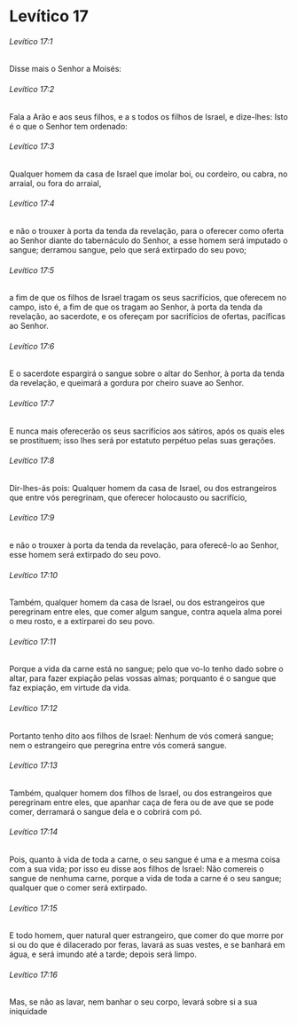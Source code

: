 # Levítico 17

###### Levítico 17:1

Disse mais o Senhor a Moisés:

###### Levítico 17:2

Fala a Arão e aos seus filhos, e a s todos os filhos de Israel, e dize-lhes: Isto é o que o Senhor tem ordenado:

###### Levítico 17:3

Qualquer homem da casa de Israel que imolar boi, ou cordeiro, ou cabra, no arraial, ou fora do arraial,

###### Levítico 17:4

e não o trouxer à porta da tenda da revelação, para o oferecer como oferta ao Senhor diante do tabernáculo do Senhor, a esse homem será imputado o sangue; derramou sangue, pelo que será extirpado do seu povo;

###### Levítico 17:5

a fim de que os filhos de Israel tragam os seus sacrifícios, que oferecem no campo, isto é, a fim de que os tragam ao Senhor, à porta da tenda da revelação, ao sacerdote, e os ofereçam por sacrifícios de ofertas, pacíficas ao Senhor.

###### Levítico 17:6

E o sacerdote espargirá o sangue sobre o altar do Senhor, à porta da tenda da revelação, e queimará a gordura por cheiro suave ao Senhor.

###### Levítico 17:7

E nunca mais oferecerão os seus sacrifícios aos sátiros, após os quais eles se prostituem; isso lhes será por estatuto perpétuo pelas suas gerações.

###### Levítico 17:8

Dir-lhes-ás pois: Qualquer homem da casa de Israel, ou dos estrangeiros que entre vós peregrinam, que oferecer holocausto ou sacrifício,

###### Levítico 17:9

e não o trouxer à porta da tenda da revelação, para oferecê-lo ao Senhor, esse homem será extirpado do seu povo.

###### Levítico 17:10

Também, qualquer homem da casa de Israel, ou dos estrangeiros que peregrinam entre eles, que comer algum sangue, contra aquela alma porei o meu rosto, e a extirparei do seu povo.

###### Levítico 17:11

Porque a vida da carne está no sangue; pelo que vo-lo tenho dado sobre o altar, para fazer expiação pelas vossas almas; porquanto é o sangue que faz expiação, em virtude da vida.

###### Levítico 17:12

Portanto tenho dito aos filhos de Israel: Nenhum de vós comerá sangue; nem o estrangeiro que peregrina entre vós comerá sangue.

###### Levítico 17:13

Também, qualquer homem dos filhos de Israel, ou dos estrangeiros que peregrinam entre eles, que apanhar caça de fera ou de ave que se pode comer, derramará o sangue dela e o cobrirá com pó.

###### Levítico 17:14

Pois, quanto à vida de toda a carne, o seu sangue é uma e a mesma coisa com a sua vida; por isso eu disse aos filhos de Israel: Não comereis o sangue de nenhuma carne, porque a vida de toda a carne é o seu sangue; qualquer que o comer será extirpado.

###### Levítico 17:15

E todo homem, quer natural quer estrangeiro, que comer do que morre por si ou do que é dilacerado por feras, lavará as suas vestes, e se banhará em água, e será imundo até a tarde; depois será limpo.

###### Levítico 17:16

Mas, se não as lavar, nem banhar o seu corpo, levará sobre si a sua iniquidade

